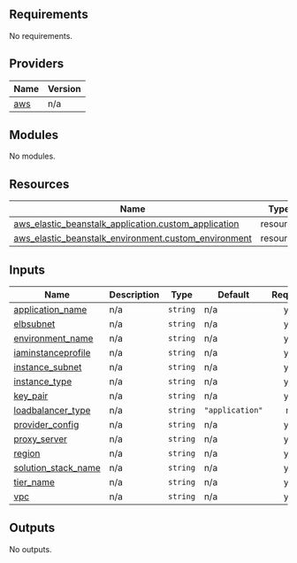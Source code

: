 ## Requirements

No requirements.

## Providers

| Name | Version |
|------|---------|
| <a name="provider_aws"></a> [aws](#provider\_aws) | n/a |

## Modules

No modules.

## Resources

| Name | Type |
|------|------|
| [aws_elastic_beanstalk_application.custom_application](https://registry.terraform.io/providers/hashicorp/aws/latest/docs/resources/elastic_beanstalk_application) | resource |
| [aws_elastic_beanstalk_environment.custom_environment](https://registry.terraform.io/providers/hashicorp/aws/latest/docs/resources/elastic_beanstalk_environment) | resource |

## Inputs

| Name | Description | Type | Default | Required |
|------|-------------|------|---------|:--------:|
| <a name="input_application_name"></a> [application\_name](#input\_application\_name) | n/a | `string` | n/a | yes |
| <a name="input_elbsubnet"></a> [elbsubnet](#input\_elbsubnet) | n/a | `string` | n/a | yes |
| <a name="input_environment_name"></a> [environment\_name](#input\_environment\_name) | n/a | `string` | n/a | yes |
| <a name="input_iaminstanceprofile"></a> [iaminstanceprofile](#input\_iaminstanceprofile) | n/a | `string` | n/a | yes |
| <a name="input_instance_subnet"></a> [instance\_subnet](#input\_instance\_subnet) | n/a | `string` | n/a | yes |
| <a name="input_instance_type"></a> [instance\_type](#input\_instance\_type) | n/a | `string` | n/a | yes |
| <a name="input_key_pair"></a> [key\_pair](#input\_key\_pair) | n/a | `string` | n/a | yes |
| <a name="input_loadbalancer_type"></a> [loadbalancer\_type](#input\_loadbalancer\_type) | n/a | `string` | `"application"` | no |
| <a name="input_provider_config"></a> [provider\_config](#input\_provider\_config) | n/a | `string` | n/a | yes |
| <a name="input_proxy_server"></a> [proxy\_server](#input\_proxy\_server) | n/a | `string` | n/a | yes |
| <a name="input_region"></a> [region](#input\_region) | n/a | `string` | n/a | yes |
| <a name="input_solution_stack_name"></a> [solution\_stack\_name](#input\_solution\_stack\_name) | n/a | `string` | n/a | yes |
| <a name="input_tier_name"></a> [tier\_name](#input\_tier\_name) | n/a | `string` | n/a | yes |
| <a name="input_vpc"></a> [vpc](#input\_vpc) | n/a | `string` | n/a | yes |

## Outputs

No outputs.
